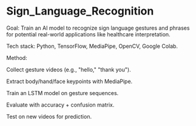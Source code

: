 # Sign_Language_Recognition
Goal: Train an AI model to recognize sign language gestures and phrases for potential real-world applications like healthcare interpretation.

Tech stack: Python, TensorFlow, MediaPipe, OpenCV, Google Colab.

Method:

Collect gesture videos (e.g., "hello," "thank you").

Extract body/hand/face keypoints with MediaPipe.

Train an LSTM model on gesture sequences.

Evaluate with accuracy + confusion matrix.

Test on new videos for prediction.
